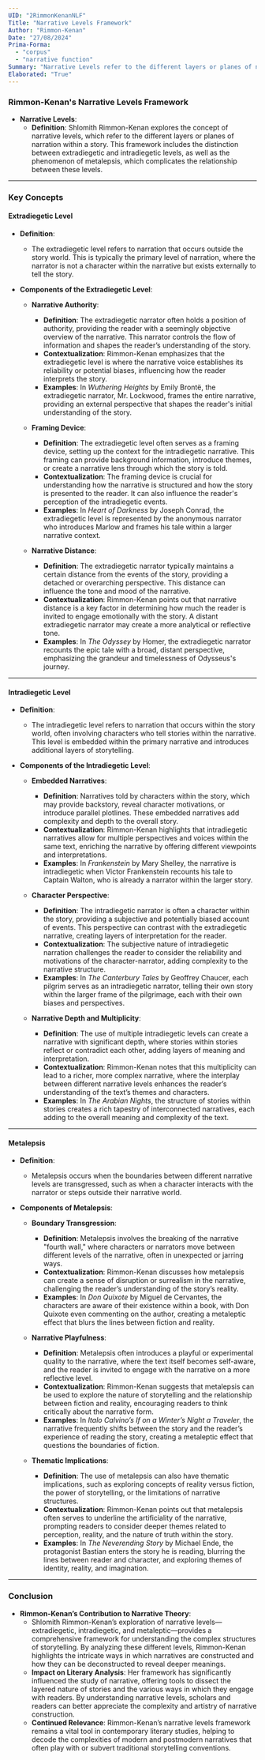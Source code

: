 ```yaml
---
UID: "2RimmonKenanNLF"
Title: "Narrative Levels Framework"
Author: "Rimmon-Kenan"
Date: "27/08/2024"
Prima-Forma:
  - "corpus"
  - "narrative function"
Summary: "Narrative Levels refer to the different layers or planes of narration within a story: extradiagetic, intradiegetic, and metalepsis"
Elaborated: "True"
---
```



### **Rimmon-Kenan's Narrative Levels Framework**

- **Narrative Levels**:
  - **Definition**: Shlomith Rimmon-Kenan explores the concept of narrative levels, which refer to the different layers or planes of narration within a story. This framework includes the distinction between extradiegetic and intradiegetic levels, as well as the phenomenon of metalepsis, which complicates the relationship between these levels.

---

### **Key Concepts**

#### **Extradiegetic Level**

- **Definition**: 
  - The extradiegetic level refers to narration that occurs outside the story world. This is typically the primary level of narration, where the narrator is not a character within the narrative but exists externally to tell the story.

- **Components of the Extradiegetic Level**:
  - **Narrative Authority**:
    - **Definition**: The extradiegetic narrator often holds a position of authority, providing the reader with a seemingly objective overview of the narrative. This narrator controls the flow of information and shapes the reader’s understanding of the story.
    - **Contextualization**: Rimmon-Kenan emphasizes that the extradiegetic level is where the narrative voice establishes its reliability or potential biases, influencing how the reader interprets the story.
    - **Examples**: In *Wuthering Heights* by Emily Brontë, the extradiegetic narrator, Mr. Lockwood, frames the entire narrative, providing an external perspective that shapes the reader's initial understanding of the story.

  - **Framing Device**:
    - **Definition**: The extradiegetic level often serves as a framing device, setting up the context for the intradiegetic narrative. This framing can provide background information, introduce themes, or create a narrative lens through which the story is told.
    - **Contextualization**: The framing device is crucial for understanding how the narrative is structured and how the story is presented to the reader. It can also influence the reader's perception of the intradiegetic events.
    - **Examples**: In *Heart of Darkness* by Joseph Conrad, the extradiegetic level is represented by the anonymous narrator who introduces Marlow and frames his tale within a larger narrative context.

  - **Narrative Distance**:
    - **Definition**: The extradiegetic narrator typically maintains a certain distance from the events of the story, providing a detached or overarching perspective. This distance can influence the tone and mood of the narrative.
    - **Contextualization**: Rimmon-Kenan points out that narrative distance is a key factor in determining how much the reader is invited to engage emotionally with the story. A distant extradiegetic narrator may create a more analytical or reflective tone.
    - **Examples**: In *The Odyssey* by Homer, the extradiegetic narrator recounts the epic tale with a broad, distant perspective, emphasizing the grandeur and timelessness of Odysseus's journey.

---

#### **Intradiegetic Level**

- **Definition**: 
  - The intradiegetic level refers to narration that occurs within the story world, often involving characters who tell stories within the narrative. This level is embedded within the primary narrative and introduces additional layers of storytelling.

- **Components of the Intradiegetic Level**:
  - **Embedded Narratives**:
    - **Definition**: Narratives told by characters within the story, which may provide backstory, reveal character motivations, or introduce parallel plotlines. These embedded narratives add complexity and depth to the overall story.
    - **Contextualization**: Rimmon-Kenan highlights that intradiegetic narratives allow for multiple perspectives and voices within the same text, enriching the narrative by offering different viewpoints and interpretations.
    - **Examples**: In *Frankenstein* by Mary Shelley, the narrative is intradiegetic when Victor Frankenstein recounts his tale to Captain Walton, who is already a narrator within the larger story.

  - **Character Perspective**:
    - **Definition**: The intradiegetic narrator is often a character within the story, providing a subjective and potentially biased account of events. This perspective can contrast with the extradiegetic narrative, creating layers of interpretation for the reader.
    - **Contextualization**: The subjective nature of intradiegetic narration challenges the reader to consider the reliability and motivations of the character-narrator, adding complexity to the narrative structure.
    - **Examples**: In *The Canterbury Tales* by Geoffrey Chaucer, each pilgrim serves as an intradiegetic narrator, telling their own story within the larger frame of the pilgrimage, each with their own biases and perspectives.

  - **Narrative Depth and Multiplicity**:
    - **Definition**: The use of multiple intradiegetic levels can create a narrative with significant depth, where stories within stories reflect or contradict each other, adding layers of meaning and interpretation.
    - **Contextualization**: Rimmon-Kenan notes that this multiplicity can lead to a richer, more complex narrative, where the interplay between different narrative levels enhances the reader’s understanding of the text’s themes and characters.
    - **Examples**: In *The Arabian Nights*, the structure of stories within stories creates a rich tapestry of interconnected narratives, each adding to the overall meaning and complexity of the text.

---

#### **Metalepsis**

- **Definition**: 
  - Metalepsis occurs when the boundaries between different narrative levels are transgressed, such as when a character interacts with the narrator or steps outside their narrative world.

- **Components of Metalepsis**:
  - **Boundary Transgression**:
    - **Definition**: Metalepsis involves the breaking of the narrative "fourth wall," where characters or narrators move between different levels of the narrative, often in unexpected or jarring ways.
    - **Contextualization**: Rimmon-Kenan discusses how metalepsis can create a sense of disruption or surrealism in the narrative, challenging the reader’s understanding of the story’s reality.
    - **Examples**: In *Don Quixote* by Miguel de Cervantes, the characters are aware of their existence within a book, with Don Quixote even commenting on the author, creating a metaleptic effect that blurs the lines between fiction and reality.

  - **Narrative Playfulness**:
    - **Definition**: Metalepsis often introduces a playful or experimental quality to the narrative, where the text itself becomes self-aware, and the reader is invited to engage with the narrative on a more reflective level.
    - **Contextualization**: Rimmon-Kenan suggests that metalepsis can be used to explore the nature of storytelling and the relationship between fiction and reality, encouraging readers to think critically about the narrative form.
    - **Examples**: In *Italo Calvino’s* *If on a Winter’s Night a Traveler*, the narrative frequently shifts between the story and the reader’s experience of reading the story, creating a metaleptic effect that questions the boundaries of fiction.

  - **Thematic Implications**:
    - **Definition**: The use of metalepsis can also have thematic implications, such as exploring concepts of reality versus fiction, the power of storytelling, or the limitations of narrative structures.
    - **Contextualization**: Rimmon-Kenan points out that metalepsis often serves to underline the artificiality of the narrative, prompting readers to consider deeper themes related to perception, reality, and the nature of truth within the story.
    - **Examples**: In *The Neverending Story* by Michael Ende, the protagonist Bastian enters the story he is reading, blurring the lines between reader and character, and exploring themes of identity, reality, and imagination.

---

### **Conclusion**

- **Rimmon-Kenan’s Contribution to Narrative Theory**:
  - Shlomith Rimmon-Kenan’s exploration of narrative levels—extradiegetic, intradiegetic, and metaleptic—provides a comprehensive framework for understanding the complex structures of storytelling. By analyzing these different levels, Rimmon-Kenan highlights the intricate ways in which narratives are constructed and how they can be deconstructed to reveal deeper meanings.
  - **Impact on Literary Analysis**: Her framework has significantly influenced the study of narrative, offering tools to dissect the layered nature of stories and the various ways in which they engage with readers. By understanding narrative levels, scholars and readers can better appreciate the complexity and artistry of narrative construction.
  - **Continued Relevance**: Rimmon-Kenan’s narrative levels framework remains a vital tool in contemporary literary studies, helping to decode the complexities of modern and postmodern narratives that often play with or subvert traditional storytelling conventions.
```